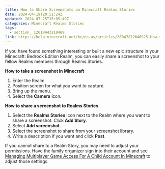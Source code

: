 ```yaml
---
title: How to Share Screenshots on Minecraft Realms Stories
date: 2024-04-19T20:51:24Z
updated: 2024-07-25T15:05:49Z
categories: Minecraft Realms Stories
tags:
  - section_ 12618443219469
link: https://help.minecraft.net/hc/en-us/articles/26047812646925-How-to-Share-Screenshots-on-Minecraft-Realms-Stories
---
```


If you have found something interesting or built a new epic structure in your Minecraft: Bedrock Edition Realm, you can easily share a screenshot to your fellow Realms members through Realms Stories.

**How to take a screenshot in Minecraft**

1.  Enter the Realm.
2.  Position screen for what you want to capture.
3.  Bring up the menu.
4.  Select the **Camera** icon.

**How to share a screenshot to Realms Stories**

1.  Select the **Realms Stories** icon next to the Realm where you want to share a screenshot. Click **Add Story**.
2.  Select **Add screenshot**.
3.  Select the screenshot to share from your screenshot library.
4.  Write a description if you want and click **Post**.

If you cannot share to a Realm Story, you may need to adjust your permissions. Have the family organizer sign into their account and see [Managing Multiplayer Game Access For A Child Account In Minecraft](../Account-Settings/Managing-Multiplayer-Game-Access-for-a-Child-Account-in-Minecraft.md) to adjust those settings.
